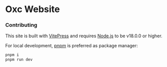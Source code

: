 # Oxc Website

### Contributing

This site is built with [VitePress](https://github.com/vuejs/vitepress) and requires [Node.js](https://nodejs.org/en/) to be v18.0.0 or higher.

For local development, [pnpm](https://pnpm.io/) is preferred as package manager:

```sh
pnpm i
pnpm run dev
```
